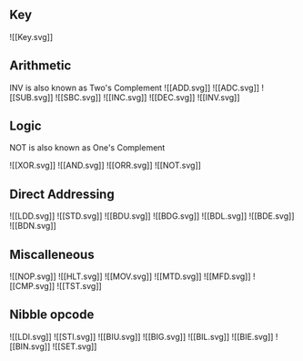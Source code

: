 ## Key
![[Key.svg]]

## Arithmetic
INV is also known as Two's Complement
![[ADD.svg]]
![[ADC.svg]]
![[SUB.svg]]
![[SBC.svg]]
![[INC.svg]]
![[DEC.svg]]
![[INV.svg]]

## Logic
NOT is also known as One's Complement

![[XOR.svg]]
![[AND.svg]]
![[ORR.svg]]
![[NOT.svg]]

## Direct Addressing
![[LDD.svg]]
![[STD.svg]]
![[BDU.svg]]
![[BDG.svg]]
![[BDL.svg]]
![[BDE.svg]]
![[BDN.svg]]

## Miscalleneous
![[NOP.svg]]
![[HLT.svg]]
![[MOV.svg]]
![[MTD.svg]]
![[MFD.svg]]
![[CMP.svg]]
![[TST.svg]]

## Nibble opcode

![[LDI.svg]]
![[STI.svg]]
![[BIU.svg]]
![[BIG.svg]]
![[BIL.svg]]
![[BIE.svg]]
![[BIN.svg]]
![[SET.svg]]